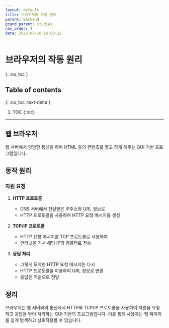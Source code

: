 ```yaml
---
layout: default
title: 브라우저의 작동 원리
parent: Backend
grand_parent: Studies
nav_order: 4
date: 2025-07-10 16:00:22
---
```


# 브라우저의 작동 원리
{: .no_toc }

## Table of contents
{: .no_toc .text-delta }

1. TOC
{:toc}

---

## 웹 브라우저

웹 서버에서 양방향 통신을 하며 HTML 등의 컨텐츠를 열고 하게 해주는 GUI 기반 프로그램입니다.

## 동작 원리

### 자원 요청

1. **HTTP 프로토콜**
   - DNS 서버에서 전달받은 IP주소와 URL 정보로
   - HTTP 프로토콜을 사용하여 HTTP 요청 메시지를 생성

2. **TCP/IP 프로토콜**
   - HTTP 요청 메시지를 TCP 프로토콜로 사용하여
   - 인터넷을 거쳐 해당 IP의 컴퓨터로 전송

3. **응답 처리**
   - 그렇게 도착한 HTTP 요청 메시지는 다시
   - HTTP 프로토콜을 이용하여 URL 정보로 변환
   - 응답은 역순으로 전달

## 정리

브라우저는 웹 서버와의 통신에서 HTTP와 TCP/IP 프로토콜을 사용하여 자원을 요청하고 응답을 받아 처리하는 GUI 기반의 프로그램입니다. 이를 통해 사용자는 웹 페이지를 쉽게 탐색하고 상호작용할 수 있습니다. 